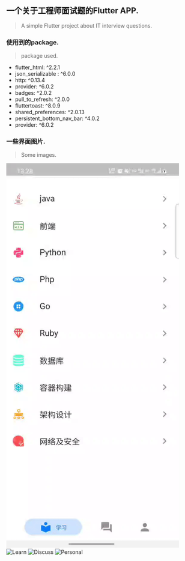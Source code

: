 
## 一个关于工程师面试题的Flutter APP.
> A simple Flutter project about IT interview questions.

### 使用到的package.
> package used.

- flutter_html: ^2.2.1
- json_serializable : ^6.0.0
- http: ^0.13.4
- provider: ^6.0.2
- badges: ^2.0.2
- pull_to_refresh: ^2.0.0
- fluttertoast: ^8.0.9
- shared_preferences: ^2.0.13
- persistent_bottom_nav_bar: ^4.0.2
- provider: ^6.0.2

### 一些界面图片.
> Some images.

![Overview](https://github.com/zhangjiabin1010/msbd_app/blob/master/lib/test/1.gif)
![Learn](https://github.com/zhangjiabin1010/msbd_app/blob/master/lib/test/2.gif)
![Discuss](https://github.com/zhangjiabin1010/msbd_app/blob/master/lib/test/3.gif)
![Personal](https://github.com/zhangjiabin1010/msbd_app/blob/master/lib/test/4.gif)


